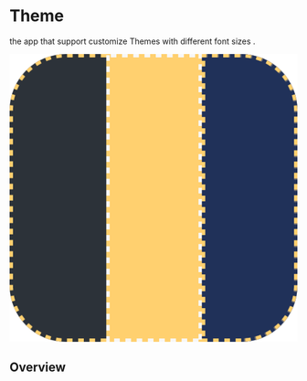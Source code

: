 #  Theme
the app that support customize Themes with different font sizes . 

![theme Icon](https://github.com/Abdu11a/Theme/blob/master/ThemeImage/ThemeIcone.png)

## Overview
